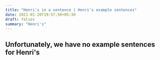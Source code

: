 ```yaml
---
title: "Henri's in a sentence | Henri's example sentences"
date: 2021-01-20T19:57:50+05:30
draft: falses
summary: "Henri's"
---
```

## Unfortunately, we have no example sentences for Henri's                 
